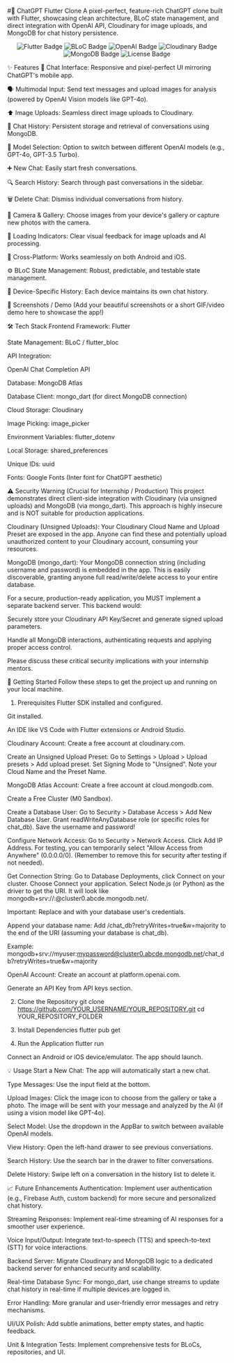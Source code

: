 #🚀 ChatGPT Flutter Clone
A pixel-perfect, feature-rich ChatGPT clone built with Flutter, showcasing clean architecture, BLoC state management, and direct integration with OpenAI API, Cloudinary for image uploads, and MongoDB for chat history persistence.

<p align="center">
<img src="https://img.shields.io/badge/Flutter-02569B?style=for-the-badge&logo=flutter&logoColor=white" alt="Flutter Badge">
<img src="https://img.shields.io/badge/BLoC-00B2E2?style=for-the-badge&logo=bloc&logoColor=white" alt="BLoC Badge">
<img src="https://img.shields.io/badge/OpenAI-412991?style=for-the-badge&logo=openai&logoColor=white" alt="OpenAI Badge">
<img src="https://img.shields.io/badge/Cloudinary-3448C5?style=for-the-badge&logo=cloudinary&logoColor=white" alt="Cloudinary Badge">
<img src="https://img.shields.io/badge/MongoDB-47A248?style=for-the-badge&logo=mongodb&logoColor=white" alt="MongoDB Badge">
<img src="https://img.shields.io/badge/License-MIT-green.svg" alt="License Badge">
</p>

✨ Features
💬 Chat Interface: Responsive and pixel-perfect UI mirroring ChatGPT's mobile app.

🗣️ Multimodal Input: Send text messages and upload images for analysis (powered by OpenAI Vision models like GPT-4o).

⬆️ Image Uploads: Seamless direct image uploads to Cloudinary.

📜 Chat History: Persistent storage and retrieval of conversations using MongoDB.

🔄 Model Selection: Option to switch between different OpenAI models (e.g., GPT-4o, GPT-3.5 Turbo).

➕ New Chat: Easily start fresh conversations.

🔍 Search History: Search through past conversations in the sidebar.

🗑️ Delete Chat: Dismiss individual conversations from history.

📸 Camera & Gallery: Choose images from your device's gallery or capture new photos with the camera.

🔄 Loading Indicators: Clear visual feedback for image uploads and AI processing.

📱 Cross-Platform: Works seamlessly on both Android and iOS.

⚙️ BLoC State Management: Robust, predictable, and testable state management.

🔐 Device-Specific History: Each device maintains its own chat history.

📸 Screenshots / Demo
(Add your beautiful screenshots or a short GIF/video demo here to showcase the app!)

🛠️ Tech Stack
Frontend Framework: Flutter

State Management: BLoC / flutter_bloc

API Integration:

OpenAI Chat Completion API

Database: MongoDB Atlas

Database Client: mongo_dart (for direct MongoDB connection)

Cloud Storage: Cloudinary

Image Picking: image_picker

Environment Variables: flutter_dotenv

Local Storage: shared_preferences

Unique IDs: uuid

Fonts: Google Fonts (Inter font for ChatGPT aesthetic)

⚠️ Security Warning (Crucial for Internship / Production)
This project demonstrates direct client-side integration with Cloudinary (via unsigned uploads) and MongoDB (via mongo_dart). This approach is highly insecure and is NOT suitable for production applications.

Cloudinary (Unsigned Uploads): Your Cloudinary Cloud Name and Upload Preset are exposed in the app. Anyone can find these and potentially upload unauthorized content to your Cloudinary account, consuming your resources.

MongoDB (mongo_dart): Your MongoDB connection string (including username and password) is embedded in the app. This is easily discoverable, granting anyone full read/write/delete access to your entire database.

For a secure, production-ready application, you MUST implement a separate backend server. This backend would:

Securely store your Cloudinary API Key/Secret and generate signed upload parameters.

Handle all MongoDB interactions, authenticating requests and applying proper access control.

Please discuss these critical security implications with your internship mentors.

🚀 Getting Started
Follow these steps to get the project up and running on your local machine.

1. Prerequisites
Flutter SDK installed and configured.

Git installed.

An IDE like VS Code with Flutter extensions or Android Studio.

Cloudinary Account: Create a free account at cloudinary.com.

Create an Unsigned Upload Preset: Go to Settings > Upload > Upload presets > Add upload preset. Set Signing Mode to "Unsigned". Note your Cloud Name and the Preset Name.

MongoDB Atlas Account: Create a free account at cloud.mongodb.com.

Create a Free Cluster (M0 Sandbox).

Create a Database User: Go to Security > Database Access > Add New Database User. Grant readWriteAnyDatabase role (or specific roles for chat_db). Save the username and password!

Configure Network Access: Go to Security > Network Access. Click Add IP Address. For testing, you can temporarily select "Allow Access from Anywhere" (0.0.0.0/0). (Remember to remove this for security after testing if not needed).

Get Connection String: Go to Database Deployments, click Connect on your cluster. Choose Connect your application. Select Node.js (or Python) as the driver to get the URI. It will look like mongodb+srv://<username>:<password>@cluster0.abcde.mongodb.net/.

Important: Replace <username> and <password> with your database user's credentials.

Append your database name: Add /chat_db?retryWrites=true&w=majority to the end of the URI (assuming your database is chat_db).

Example: mongodb+srv://myuser:mypassword@cluster0.abcde.mongodb.net/chat_db?retryWrites=true&w=majority

OpenAI Account: Create an account at platform.openai.com.

Generate an API Key from API keys section.

2. Clone the Repository
git clone https://github.com/YOUR_USERNAME/YOUR_REPOSITORY.git
cd YOUR_REPOSITORY_FOLDER

3. Install Dependencies
flutter pub get

4. Run the Application
flutter run

Connect an Android or iOS device/emulator. The app should launch.

💡 Usage
Start a New Chat: The app will automatically start a new chat.

Type Messages: Use the input field at the bottom.

Upload Images: Click the image icon to choose from the gallery or take a photo. The image will be sent with your message and analyzed by the AI (if using a vision model like GPT-4o).

Select Model: Use the dropdown in the AppBar to switch between available OpenAI models.

View History: Open the left-hand drawer to see previous conversations.

Search History: Use the search bar in the drawer to filter conversations.

Delete History: Swipe left on a conversation in the history list to delete it.

📈 Future Enhancements
Authentication: Implement user authentication (e.g., Firebase Auth, custom backend) for more secure and personalized chat history.

Streaming Responses: Implement real-time streaming of AI responses for a smoother user experience.

Voice Input/Output: Integrate text-to-speech (TTS) and speech-to-text (STT) for voice interactions.

Backend Server: Migrate Cloudinary and MongoDB logic to a dedicated backend server for enhanced security and scalability.

Real-time Database Sync: For mongo_dart, use change streams to update chat history in real-time if multiple devices are logged in.

Error Handling: More granular and user-friendly error messages and retry mechanisms.

UI/UX Polish: Add subtle animations, better empty states, and haptic feedback.

Unit & Integration Tests: Implement comprehensive tests for BLoCs, repositories, and UI.
